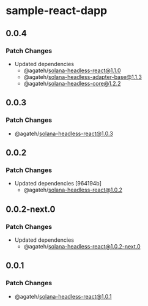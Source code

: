 # sample-react-dapp

## 0.0.4

### Patch Changes

- Updated dependencies
  - @agateh/solana-headless-react@1.1.0
  - @agateh/solana-headless-adapter-base@1.1.3
  - @agateh/solana-headless-core@1.2.2

## 0.0.3

### Patch Changes

- @agateh/solana-headless-react@1.0.3

## 0.0.2

### Patch Changes

- Updated dependencies [964194b]
  - @agateh/solana-headless-react@1.0.2

## 0.0.2-next.0

### Patch Changes

- Updated dependencies
  - @agateh/solana-headless-react@1.0.2-next.0

## 0.0.1

### Patch Changes

- @agateh/solana-headless-react@1.0.1
